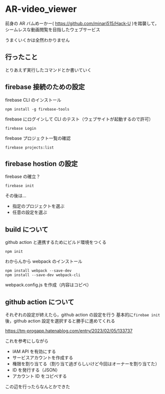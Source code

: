 # AR-video_viewer

前身の AR バムめーかー( https://github.com/minari515/Hack-U )を踏襲して，シームレスな動画閲覧を目指したウェブサービス

うまくいくかは全然わかりません

## 行ったこと

とりあえず実行したコマンドとか書いていく

## firebase 接続のための設定

firebase CLI のインストール

```
npm install -g firebase-tools
```

firebase にログインして CLI のテスト（ウェブサイトが起動するので許可）

```
firebase Login
```

firebase プロジェクト一覧の確認

```
firebase projects:list
```

## firebase hostion の設定

firebase の確立？

```
firebase init
```

その後は…

- 指定のプロジェクトを選ぶ
- 任意の設定を選ぶ

## build について

github action と連携するためにビルド環境をつくる

```
npm init
```

わからんから webpack のインストール

```
npm install webpack --save-dev
npm install --save-dev webpack-cli
```

webpack.config.js を作成（内容はコピペ）

## github action について

それぞれの設定が終えたら，github action の設定を行う
基本的に`firebae init`後，github action 設定を選択すると勝手に進めてくれる

https://tm-progapp.hatenablog.com/entry/2023/02/05/133737

これを参考にしながら

- IAM API を有効にする
- サービスアカウントを作成する
- 権限を割り当てる（割り当て過ぎらしいけど今回はオーナーを割り当てた）
- ID を発行する（JSON）
- アカウント ID をコピペする

この辺を行ったらなんとかできた
